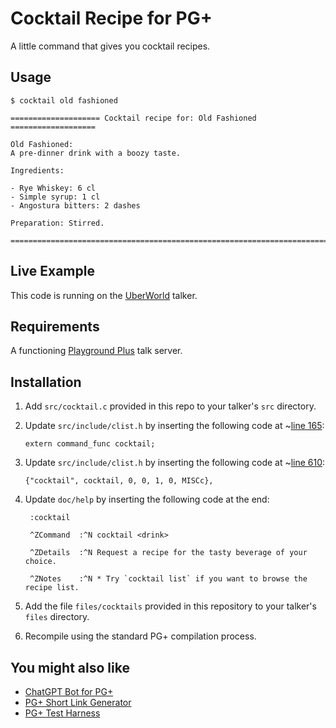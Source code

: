# Cocktail Recipe for PG+
A little command that gives you cocktail recipes.

## Usage

```
$ cocktail old fashioned

==================== Cocktail recipe for: Old Fashioned ===================

Old Fashioned: 
A pre-dinner drink with a boozy taste.

Ingredients:

- Rye Whiskey: 6 cl
- Simple syrup: 1 cl
- Angostura bitters: 2 dashes

Preparation: Stirred.
  
===========================================================================
````

## Live Example
This code is running on the [UberWorld](http://uberworld.org) talker.

## Requirements

A functioning [Playground Plus](https://github.com/talkers/pgplus) talk server.

## Installation

1. Add `src/cocktail.c` provided in this repo to your talker's `src` directory.

1. Update `src/include/clist.h` by inserting the following code at ~[line 165](https://github.com/talkers/pgplus/blob/master/src/include/clist.h#L165):

    ```
    extern command_func cocktail;
    ```

1. Update `src/include/clist.h` by inserting the following code at ~[line 610](https://github.com/talkers/pgplus/blob/master/src/include/clist.h#L610):

    ```
    {"cocktail", cocktail, 0, 0, 1, 0, MISCc},
    ```

1. Update `doc/help` by inserting the following code at the end:

    ```
     :cocktail

     ^ZCommand  :^N cocktail <drink>

     ^ZDetails  :^N Request a recipe for the tasty beverage of your choice.

     ^ZNotes    :^N * Try `cocktail list` if you want to browse the recipe list.
    ```

1. Add the file `files/cocktails` provided in this repository to your talker's `files` directory.

1. Recompile using the standard PG+ compilation process.

## You might also like
* [ChatGPT Bot for PG+](https://github.com/jmodjeska/pgplus-aiyu)
* [PG+ Short Link Generator](https://github.com/jmodjeska/pgplus-shortlink)
* [PG+ Test Harness](https://github.com/jmodjeska/pgplus-test)
